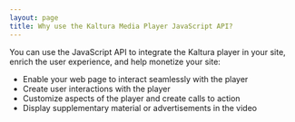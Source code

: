 ```yaml
---
layout: page
title: Why use the Kaltura Media Player JavaScript API?
---
```


You can use the JavaScript API to integrate the Kaltura player in your site, enrich the user experience, and help monetize your site:

* Enable your web page to interact seamlessly with the player
* Create user interactions with the player
* Customize aspects of the player and create calls to action
* Display supplementary material or advertisements in the video
